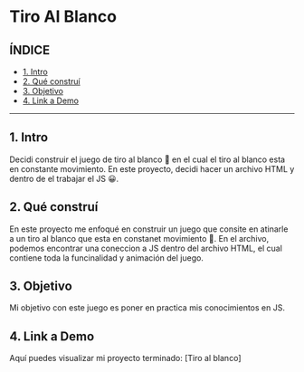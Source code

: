 # Tiro Al Blanco

## **ÍNDICE**

* [1. Intro](#)
* [2. Qué construí](#)
* [3. Objetivo](#)
* [4. Link a Demo](#)

****

## 1. Intro

Decidi construir el juego de tiro al blanco 🤯 en el cual el tiro al blanco esta en constante movimiento. 
En este proyecto, decidi hacer un archivo HTML y dentro de el trabajar el JS 😀.

## 2. Qué construí

En este proyecto me enfoqué en construir un juego que consite en atinarle a un tiro al blanco que esta en constanet movimiento 🤯. 
En el archivo, podemos encontrar una coneccion a JS dentro del archivo HTML, el cual contiene toda la funcinalidad y animación del juego.

## 3. Objetivo
Mi objetivo con este juego es poner en practica mis conocimientos en JS.

## 4. Link a Demo
Aquí puedes visualizar mi proyecto terminado: [Tiro al blanco]
